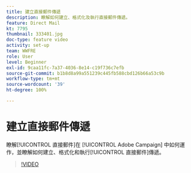 ```yaml
---
title: 建立直接郵件傳遞
description: 瞭解如何建立、格式化及執行直接郵件傳遞。
feature: Direct Mail
kt: 7795
thumbnail: 333401.jpg
doc-type: feature video
activity: set-up
team: WWFRE
role: User
level: Beginner
exl-id: 9caa11fc-7a37-4036-8e14-c19f736c7efb
source-git-commit: b1b8d8a99a551239c445fb588cbd126b66a53c9b
workflow-type: tm+mt
source-wordcount: '39'
ht-degree: 100%

---
```


# 建立直接郵件傳遞

瞭解[!UICONTROL 直接郵件]在 [!UICONTROL Adobe Campaign] 中如何運作，並瞭解如何建立、格式化和執行[!UICONTROL 直接郵件]傳遞。

>[!VIDEO](https://video.tv.adobe.com/v/333401?quality=12&learn=on)
